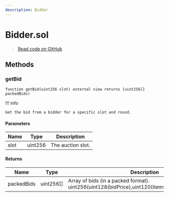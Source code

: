 ```yaml
---
description: Bidder
---
```


# Bidder.sol
> [Read code on GitHub](https://github.com/manifoldfinance/xga-auctioneer-v1/blob/maaster/src/Bidder.sol)





## Methods

### getBid



```solidity title="Solidity"
function getBid(uint256 slot) external view returns (uint256[] packedBids)
```


!!! info
	
	Get the bid from a bidder for a specific slot and round.


#### Parameters

| Name | Type | Description |
|---|---|---|
| slot | uint256 | The auction slot. |

#### Returns

| Name | Type | Description |
|---|---|---|
| packedBids | uint256[] | Array of bids (in a packed format). uint256(uint128(bidPrice),uint120(itemsToBuy),uint8(bidderId)) |




